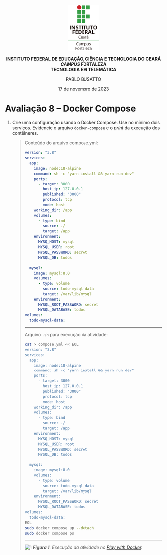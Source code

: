 <p align="center">
    <picture>
        <source media="(prefers-color-scheme: dark)" srcset="/img/ifce/logo-vertical-branca_media.png">
        <source media="(prefers-color-scheme: light)" srcset="/img/ifce/logo-vertical-colorida_media.png">
        <img alt="IFCE" width="100" src="/img/ifce/logo-vertical-colorida_media.png">
    </picture>
</p>

<p align="center"><b>INSTITUTO FEDERAL DE EDUCAÇÃO, CIÊNCIA E TECNOLOGIA DO CEARÁ</b><br>
<b><i>CAMPUS</i> FORTALEZA</b><br>
<b>TECNOLOGIA EM TELEMÁTICA</b></p>

<p align="center">PABLO BUSATTO</p>

<p align="center">17 de novembro de 2023</p>

# Avaliação 8 – Docker Compose
1. Crie uma configuração usando o Docker Compose. Use no mínimo dois serviços. Evidencie o arquivo `docker-compose` e o *print* da execução dos contêineres.

   > Conteúdo do arquivo compose.yml:
   > ```yaml
   > version: "3.8"
   > services:
   >   app:
   >     image: node:18-alpine
   >     command: sh -c "yarn install && yarn run dev"
   >     ports:
   >       - target: 3000
   >         host_ip: 127.0.0.1
   >         published: "3000"
   >         protocol: tcp
   >         mode: host
   >     working_dir: /app
   >     volumes:
   >       - type: bind
   >         source: ./
   >         target: /app
   >     environment:
   >       MYSQ_HOST: mysql
   >       MYSQL_USER: root
   >       MYSQL_PASSWORD: secret
   >       MYSQL_DB: todos
   > 
   >   mysql:
   >     image: mysql:8.0
   >     volumes:
   >       - type: volume
   >         source: todo-mysql-data
   >         target: /var/lib/mysql
   >     environment:
   >       MYSQL_ROOT_PASSWORD: secret
   >       MYSQL_DATABASE: todos
   > volumes:
   >   todo-mysql-data:
   > ```
   > ---
   > Arquivo `.sh` para execução da atividade:
   > ```sh
   > cat > compose.yml << EOL
   > version: "3.8"
   > services:
   >   app:
   >     image: node:18-alpine
   >     command: sh -c "yarn install && yarn run dev"
   >     ports:
   >       - target: 3000
   >         host_ip: 127.0.0.1
   >         published: "3000"
   >         protocol: tcp
   >         mode: host
   >     working_dir: /app
   >     volumes:
   >       - type: bind
   >         source: ./
   >         target: /app
   >     environment:
   >       MYSQ_HOST: mysql
   >       MYSQL_USER: root
   >       MYSQL_PASSWORD: secret
   >       MYSQL_DB: todos
   > 
   >   mysql:
   >     image: mysql:8.0
   >     volumes:
   >       - type: volume
   >         source: todo-mysql-data
   >         target: /var/lib/mysql
   >     environment:
   >       MYSQL_ROOT_PASSWORD: secret
   >       MYSQL_DATABASE: todos
   > volumes:
   >   todo-mysql-data:
   > EOL
   > sudo docker compose up --detach
   > sudo docker compose ps
   > ```
   > ---
   > ![1](https://github.com/PabloBF/asr_tele/assets/55034604/566fb183-64b8-477e-ba9e-a1219214a607)
   > ***Figura 1**. Execução da atividade no [Play with Docker](https://labs.play-with-docker.com).*
